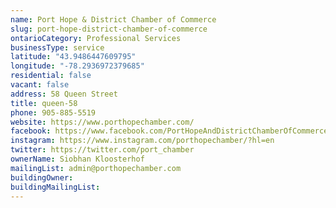```yaml
---
name: Port Hope & District Chamber of Commerce   
slug: port-hope-district-chamber-of-commerce
ontarioCategory: Professional Services
businessType: service
latitude: "43.9486447609795"
longitude: "-78.2936972379685"
residential: false
vacant: false
address: 58 Queen Street
title: queen-58
phone: 905-885-5519
website: https://www.porthopechamber.com/
facebook: https://www.facebook.com/PortHopeAndDistrictChamberOfCommerce/
instagram: https://www.instagram.com/porthopechamber/?hl=en
twitter: https://twitter.com/port_chamber
ownerName: Siobhan Kloosterhof
mailingList: admin@porthopechamber.com 
buildingOwner: 
buildingMailingList: 
---
```


